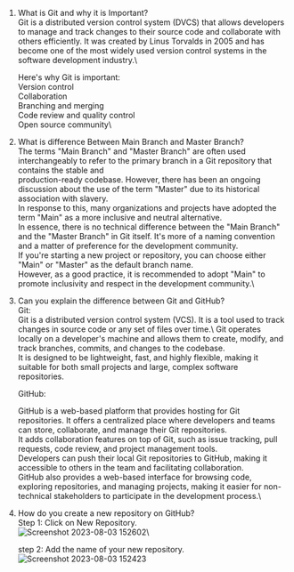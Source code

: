 1. What is Git and why it is Important?\
Git is a distributed version control system (DVCS) that allows developers to manage and track changes to their source code and collaborate with others efficiently. It was created by Linus Torvalds in 2005 and has become one of the most widely used version control systems in the software development industry.\

   Here's why Git is important:\
   Version control\
   Collaboration\
   Branching and merging\
   Code review and quality control\
   Open source community\

2. What is difference Between Main Branch and Master Branch?\
   The terms "Main Branch" and "Master Branch" are often used interchangeably to refer to the primary branch in a Git repository that contains the stable and    
   production-ready codebase. However, there has been an ongoing discussion about the use of the term "Master" due to its historical association with slavery.\
   In response to this, many organizations and projects have adopted the term "Main" as a more inclusive and neutral alternative.\
   In essence, there is no technical difference between the "Main Branch" and the "Master Branch" in Git itself. It's more of a naming convention and a matter of 
   preference for the development community.\
   If you're starting a new project or repository, you can choose either "Main" or "Master" as the default branch name.\
   However, as a good practice, it is recommended to adopt "Main" to promote inclusivity and respect in the development community.\

3. Can you explain the difference between Git and GitHub?\
   Git:\
   Git is a distributed version control system (VCS). It is a tool used to track changes in source code or any set of files over time.\ 
   Git operates locally on a developer's machine and allows them to create, modify, and track branches, commits, and changes to the codebase.\
   It is designed to be lightweight, fast, and highly flexible, making it suitable for both small projects and large, complex software repositories.

   GitHub:

   GitHub is a web-based platform that provides hosting for Git repositories. It offers a centralized place where developers and teams can store, collaborate, and     manage their Git repositories.\
   It adds collaboration features on top of Git, such as issue tracking, pull requests, code review, and project management tools.\
   Developers can push their local Git repositories to GitHub, making it accessible to others in the team and facilitating collaboration.\
   GitHub also provides a web-based interface for browsing code, exploring repositories, and managing projects, making it easier for non-technical stakeholders to     participate in the development process.\

4. How do you create a new repository on GitHub? \
   Step 1: Click on New Repository. \
   ![Screenshot 2023-08-03 152602](https://github.com/pardeshiumesh23/90DaysofDevOps/assets/138001374/0ef2c915-9a09-4ef3-af18-113bbc62f5f1)\

   step 2: Add the name of your new repository.
   ![Screenshot 2023-08-03 152423](https://github.com/pardeshiumesh23/90DaysofDevOps/assets/138001374/454faf56-3cf4-4969-b5df-99233eb13794)



